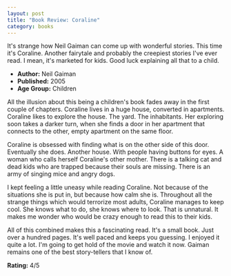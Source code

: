 ```yaml
---
layout: post
title: "Book Review: Coraline"
category: books
---
```


It's strange how Neil Gaiman can come up with wonderful stories. This time it's Coraline. Another fairytale and probably the creepiest stories I've ever read. I mean, it's marketed for kids. Good luck explaining all that to a child.

+ **Author:** Neil Gaiman
+ **Published:** 2005
+ **Age Group:** Children

All the illusion about this being a children's book fades away in the first couple of chapters. Coraline lives in a huge house, converted in apartments. Coraline likes to explore the house. The yard. The inhabitants. Her exploring soon takes a darker turn, when she finds a door in her apartment that connects to the other, empty apartment on the same floor.

Coraline is obsessed with finding what is on the other side of this door. Eventually she does. Another house. With people having buttons for eyes. A woman who calls herself Coraline's other mother. There is a talking cat and dead kids who are trapped because their souls are missing. There is an army of singing mice and angry dogs.

I kept feeling a little uneasy while reading Coraline. Not because of the situations she is put in, but because how calm she is. Throughout all the strange things which would terrorize most adults, Coraline manages to keep cool. She knows what to do, she knows where to look. That is unnatural. It makes me wonder who would be crazy enough to read this to their kids.

All of this combined makes this a fascinating read. It's a small book. Just over a hundred pages. It's well paced and keeps you guessing. I enjoyed it quite a lot. I'm going to get hold of the movie and watch it now. Gaiman remains one of the best story-tellers that I know of.

**Rating:** 4/5
